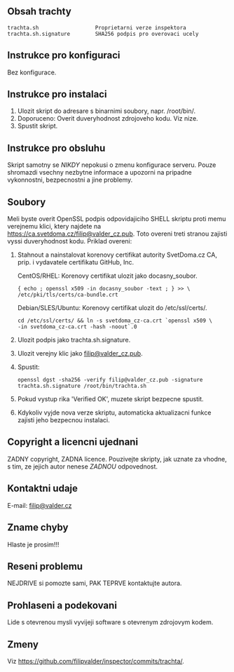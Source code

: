 Obsah trachty
-------------

    trachta.sh                  Proprietarni verze inspektora
    trachta.sh.signature        SHA256 podpis pro overovaci ucely

Instrukce pro konfiguraci
-------------------------

Bez konfigurace.

Instrukce pro instalaci
-----------------------

 1. Ulozit skript do adresare s binarnimi soubory, napr. /root/bin/.
 2. Doporuceno: Overit duveryhodnost zdrojoveho kodu. Viz nize.
 3. Spustit skript.

Instrukce pro obsluhu
---------------------

Skript samotny se *NIKDY* nepokusi o zmenu konfigurace serveru. Pouze
shromazdi vsechny nezbytne informace a upozorni na pripadne vykonnostni,
bezpecnostni a jine problemy.

Soubory
-------

Meli byste overit OpenSSL podpis odpovidajiciho SHELL
skriptu proti memu verejnemu klici, ktery najdete na
https://ca.svetdoma.cz/filip@valder_cz.pub. Toto overeni treti stranou
zajisti vyssi duveryhodnost kodu. Priklad overeni:

 1. Stahnout a nainstalovat korenovy certifikat autority SvetDoma.cz CA,
 prip. i vydavatele certifikatu GitHub, Inc.

    CentOS/RHEL: Korenovy certifikat ulozit jako docasny_soubor.

        { echo ; openssl x509 -in docasny_soubor -text ; } >> \
        /etc/pki/tls/certs/ca-bundle.crt

    Debian/SLES/Ubuntu: Korenovy certifikat ulozit do /etc/ssl/certs/.

        cd /etc/ssl/certs/ && ln -s svetdoma_cz-ca.crt `openssl x509 \
        -in svetdoma_cz-ca.crt -hash -noout`.0

 2. Ulozit podpis jako trachta.sh.signature.
 3. Ulozit verejny klic jako filip@valder_cz.pub.
 4. Spustit:

        openssl dgst -sha256 -verify filip@valder_cz.pub -signature
        trachta.sh.signature /root/bin/trachta.sh

 5. Pokud vystup rika 'Verified OK', muzete skript bezpecne spustit.
 6. Kdykoliv vyjde nova verze skriptu, automaticka aktualizacni funkce
 zajisti jeho bezpecnou instalaci.

Copyright a licencni ujednani
-----------------------------

ZADNY copyright, ZADNA licence. Pouzivejte skripty, jak uznate za vhodne,
s tim, ze jejich autor nenese *ZADNOU* odpovednost.

Kontaktni udaje
---------------

E-mail: filip@valder.cz

Zname chyby
-----------

Hlaste je prosim!!!

Reseni problemu
---------------

NEJDRIVE si pomozte sami, PAK TEPRVE kontaktujte autora.

Prohlaseni a podekovani
-----------------------

Lide s otevrenou mysli vyvijeji software s otevrenym zdrojovym kodem.

Zmeny
-----

Viz https://github.com/filipvalder/inspector/commits/trachta/.

